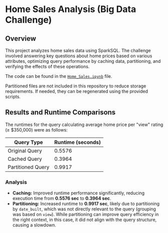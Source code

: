 # Home Sales Analysis (Big Data Challenge)

## Overview
This project analyzes home sales data using SparkSQL.
The challenge involved answering key questions about home prices based on various attributes, optimizing query performance by caching data, partitioning, and verifying the effects of these operations.

The code can be found in the [`Home_Sales.ipynb`](Home_Sales.ipynb) file.

Partitioned files are not included in this repository to reduce storage requirements.
If needed, they can be regenerated using the provided scripts.

## Results and Runtime Comparisons
The runtimes for the query calculating average home price per "view" rating (≥ $350,000) were as follows:

| Query Type   | Runtime (seconds) |
|-------------|------------------|
| Original Query | 0.5576 |
| Cached Query   | 0.3964 |
| Partitioned Query | 0.9917 |

### Analysis
- **Caching:** Improved runtime performance significantly, reducing execution time from **0.5576 sec** to **0.3964 sec**.
- **Partitioning:** Increased runtime to **0.9917 sec**, likely due to partitioning by `date_built`, which was not directly relevant to the query (grouping was based on `view`). While partitioning can improve query efficiency in the right context, in this case, it did not align with the query structure, causing a slowdown.
